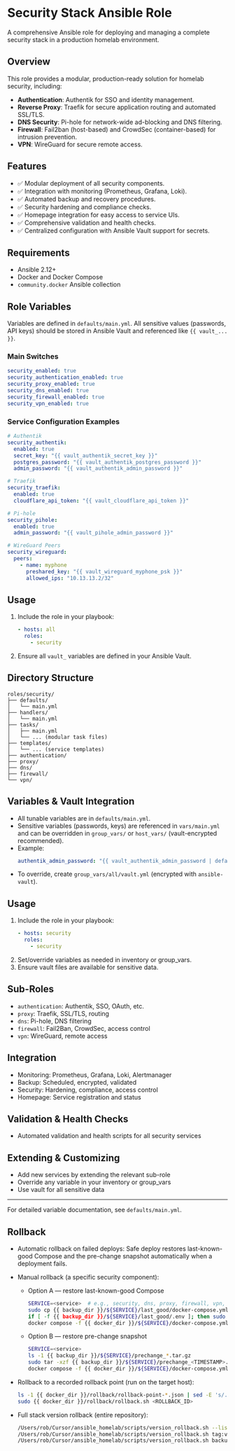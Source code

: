 # Security Stack Ansible Role

A comprehensive Ansible role for deploying and managing a complete security stack in a production homelab environment.

## Overview

This role provides a modular, production-ready solution for homelab security, including:
- **Authentication**: Authentik for SSO and identity management.
- **Reverse Proxy**: Traefik for secure application routing and automated SSL/TLS.
- **DNS Security**: Pi-hole for network-wide ad-blocking and DNS filtering.
- **Firewall**: Fail2ban (host-based) and CrowdSec (container-based) for intrusion prevention.
- **VPN**: WireGuard for secure remote access.

## Features

- ✅ Modular deployment of all security components.
- ✅ Integration with monitoring (Prometheus, Grafana, Loki).
- ✅ Automated backup and recovery procedures.
- ✅ Security hardening and compliance checks.
- ✅ Homepage integration for easy access to service UIs.
- ✅ Comprehensive validation and health checks.
- ✅ Centralized configuration with Ansible Vault support for secrets.

## Requirements

- Ansible 2.12+
- Docker and Docker Compose
- `community.docker` Ansible collection

## Role Variables

Variables are defined in `defaults/main.yml`. All sensitive values (passwords, API keys) should be stored in Ansible Vault and referenced like `{{ vault_... }}`.

### Main Switches
```yaml
security_enabled: true
security_authentication_enabled: true
security_proxy_enabled: true
security_dns_enabled: true
security_firewall_enabled: true
security_vpn_enabled: true
```

### Service Configuration Examples
```yaml
# Authentik
security_authentik:
  enabled: true
  secret_key: "{{ vault_authentik_secret_key }}"
  postgres_password: "{{ vault_authentik_postgres_password }}"
  admin_password: "{{ vault_authentik_admin_password }}"

# Traefik
security_traefik:
  enabled: true
  cloudflare_api_token: "{{ vault_cloudflare_api_token }}"

# Pi-hole
security_pihole:
  enabled: true
  admin_password: "{{ vault_pihole_admin_password }}"

# WireGuard Peers
security_wireguard:
  peers:
    - name: myphone
      preshared_key: "{{ vault_wireguard_myphone_psk }}"
      allowed_ips: "10.13.13.2/32"
```

## Usage

1.  Include the role in your playbook:
    ```yaml
    - hosts: all
      roles:
        - security
    ```
2.  Ensure all `vault_` variables are defined in your Ansible Vault.

## Directory Structure

```
roles/security/
├── defaults/
│   └── main.yml
├── handlers/
│   └── main.yml
├── tasks/
│   ├── main.yml
│   └── ... (modular task files)
├── templates/
│   └── ... (service templates)
├── authentication/
├── proxy/
├── dns/
├── firewall/
└── vpn/
```

## Variables & Vault Integration
- All tunable variables are in `defaults/main.yml`.
- Sensitive variables (passwords, keys) are referenced in `vars/main.yml` and can be overridden in `group_vars/` or `host_vars/` (vault-encrypted recommended).
- Example:
  ```yaml
  authentik_admin_password: "{{ vault_authentik_admin_password | default(lookup('password', '/dev/null length=32 chars=ascii_letters,digits')) }}"
  ```
- To override, create `group_vars/all/vault.yml` (encrypted with `ansible-vault`).

## Usage
1. Include the role in your playbook:
   ```yaml
   - hosts: security
     roles:
       - security
   ```
2. Set/override variables as needed in inventory or group_vars.
3. Ensure vault files are available for sensitive data.

## Sub-Roles
- `authentication`: Authentik, SSO, OAuth, etc.
- `proxy`: Traefik, SSL/TLS, routing
- `dns`: Pi-hole, DNS filtering
- `firewall`: Fail2Ban, CrowdSec, access control
- `vpn`: WireGuard, remote access

## Integration
- Monitoring: Prometheus, Grafana, Loki, Alertmanager
- Backup: Scheduled, encrypted, validated
- Security: Hardening, compliance, access control
- Homepage: Service registration and status

## Validation & Health Checks
- Automated validation and health scripts for all security services

## Extending & Customizing
- Add new services by extending the relevant sub-role
- Override any variable in your inventory or group_vars
- Use vault for all sensitive data

---

For detailed variable documentation, see `defaults/main.yml`. 

## Rollback

- Automatic rollback on failed deploys: Safe deploy restores last-known-good Compose and the pre-change snapshot automatically when a deployment fails.

- Manual rollback (a specific security component):
  - Option A — restore last-known-good Compose
    ```bash
    SERVICE=<service>  # e.g., security, dns, proxy, firewall, vpn, authentication
    sudo cp {{ backup_dir }}/${SERVICE}/last_good/docker-compose.yml {{ docker_dir }}/${SERVICE}/docker-compose.yml
    if [ -f {{ backup_dir }}/${SERVICE}/last_good/.env ]; then sudo cp {{ backup_dir }}/${SERVICE}/last_good/.env {{ docker_dir }}/${SERVICE}/.env; fi
    docker compose -f {{ docker_dir }}/${SERVICE}/docker-compose.yml up -d
    ```
  - Option B — restore pre-change snapshot
    ```bash
    SERVICE=<service>
    ls -1 {{ backup_dir }}/${SERVICE}/prechange_*.tar.gz
    sudo tar -xzf {{ backup_dir }}/${SERVICE}/prechange_<TIMESTAMP>.tar.gz -C /
    docker compose -f {{ docker_dir }}/${SERVICE}/docker-compose.yml up -d
    ```

- Rollback to a recorded rollback point (run on the target host):
  ```bash
  ls -1 {{ docker_dir }}/rollback/rollback-point-*.json | sed -E 's/.*rollback-point-([0-9]+)\.json/\1/'
  sudo {{ docker_dir }}/rollback/rollback.sh <ROLLBACK_ID>
  ```

- Full stack version rollback (entire repository):
  ```bash
  /Users/rob/Cursor/ansible_homelab/scripts/version_rollback.sh --list
  /Users/rob/Cursor/ansible_homelab/scripts/version_rollback.sh tag:vX.Y.Z
  /Users/rob/Cursor/ansible_homelab/scripts/version_rollback.sh backup:/Users/rob/Cursor/ansible_homelab/backups/versions/<backup_dir>
  ```